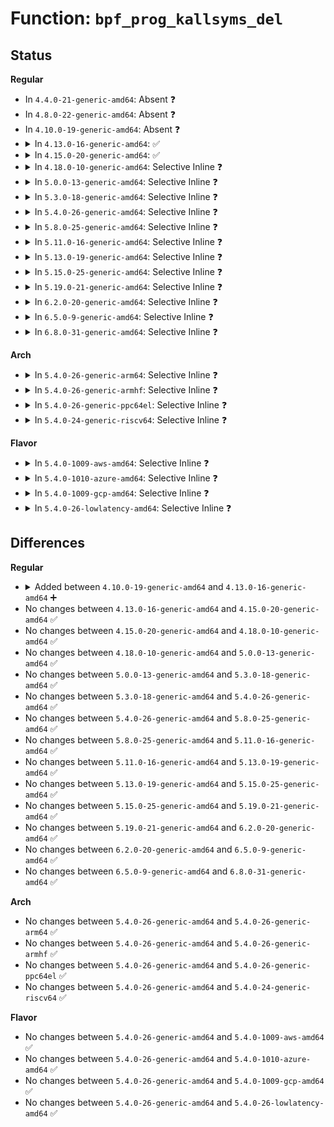 # Function: <code>bpf_prog_kallsyms_del</code>

## Status
<b>Regular</b>
<ul>
<li>
In <code>4.4.0-21-generic-amd64</code>: Absent ❓
</li>
<li>
In <code>4.8.0-22-generic-amd64</code>: Absent ❓
</li>
<li>
In <code>4.10.0-19-generic-amd64</code>: Absent ❓
</li>
<li>
<details>
<summary>In <code>4.13.0-16-generic-amd64</code>: ✅</summary>

```c
void bpf_prog_kallsyms_del(struct bpf_prog * fp)
```

```json
{
  "name": "bpf_prog_kallsyms_del",
  "collision_type": "Unique Global",
  "inline_type": "No",
  "funcs": [
    {
      "addr": 18446744071580480128,
      "name": "bpf_prog_kallsyms_del",
      "external": true,
      "loc": "kernel/bpf/core.c:404",
      "file": "kernel/bpf/core.c",
      "inline": "seen, unknown",
      "caller_inline": [],
      "caller_func": []
    }
  ],
  "symbols": [
    {
      "addr": 18446744071580480128,
      "name": "bpf_prog_kallsyms_del",
      "section": ".text",
      "bind": "STB_GLOBAL",
      "size": 157
    }
  ]
}
```
</details>
</li>
<li>
<details>
<summary>In <code>4.15.0-20-generic-amd64</code>: ✅</summary>

```c
void bpf_prog_kallsyms_del(struct bpf_prog * fp)
```

```json
{
  "name": "bpf_prog_kallsyms_del",
  "collision_type": "Unique Global",
  "inline_type": "No",
  "funcs": [
    {
      "addr": 18446744071580538608,
      "name": "bpf_prog_kallsyms_del",
      "external": true,
      "loc": "kernel/bpf/core.c:413",
      "file": "kernel/bpf/core.c",
      "inline": "seen, unknown",
      "caller_inline": [],
      "caller_func": []
    }
  ],
  "symbols": [
    {
      "addr": 18446744071580538608,
      "name": "bpf_prog_kallsyms_del",
      "section": ".text",
      "bind": "STB_GLOBAL",
      "size": 157
    }
  ]
}
```
</details>
</li>
<li>
<details>
<summary>In <code>4.18.0-10-generic-amd64</code>: Selective Inline ❓</summary>

```c
void bpf_prog_kallsyms_del(struct bpf_prog * fp)
```

```json
{
  "name": "bpf_prog_kallsyms_del",
  "collision_type": "Unique Global",
  "inline_type": "Selective",
  "funcs": [
    {
      "addr": 18446744071580622384,
      "name": "bpf_prog_kallsyms_del",
      "external": true,
      "loc": "kernel/bpf/core.c:492",
      "file": "kernel/bpf/core.c",
      "inline": "not declared, inlined",
      "caller_inline": [],
      "caller_func": [
        "kernel/bpf/core.c:bpf_prog_kallsyms_del_all",
        "kernel/bpf/core.c:bpf_prog_kallsyms_del_subprogs"
      ]
    }
  ],
  "symbols": [
    {
      "addr": 18446744071580622384,
      "name": "bpf_prog_kallsyms_del",
      "section": ".text",
      "bind": "STB_GLOBAL",
      "size": 151
    }
  ]
}
```
</details>
</li>
<li>
<details>
<summary>In <code>5.0.0-13-generic-amd64</code>: Selective Inline ❓</summary>

```c
void bpf_prog_kallsyms_del(struct bpf_prog * fp)
```

```json
{
  "name": "bpf_prog_kallsyms_del",
  "collision_type": "Unique Global",
  "inline_type": "Selective",
  "funcs": [
    {
      "addr": 18446744071580681952,
      "name": "bpf_prog_kallsyms_del",
      "external": true,
      "loc": "kernel/bpf/core.c:615",
      "file": "kernel/bpf/core.c",
      "inline": "not declared, inlined",
      "caller_inline": [],
      "caller_func": [
        "kernel/bpf/core.c:bpf_prog_kallsyms_del_all",
        "kernel/bpf/core.c:bpf_prog_kallsyms_del_subprogs"
      ]
    }
  ],
  "symbols": [
    {
      "addr": 18446744071580681952,
      "name": "bpf_prog_kallsyms_del",
      "section": ".text",
      "bind": "STB_GLOBAL",
      "size": 151
    }
  ]
}
```
</details>
</li>
<li>
<details>
<summary>In <code>5.3.0-18-generic-amd64</code>: Selective Inline ❓</summary>

```c
void bpf_prog_kallsyms_del(struct bpf_prog * fp)
```

```json
{
  "name": "bpf_prog_kallsyms_del",
  "collision_type": "Unique Global",
  "inline_type": "Selective",
  "funcs": [
    {
      "addr": 18446744071580750368,
      "name": "bpf_prog_kallsyms_del",
      "external": true,
      "loc": "kernel/bpf/core.c:657",
      "file": "kernel/bpf/core.c",
      "inline": "not declared, inlined",
      "caller_inline": [],
      "caller_func": [
        "kernel/bpf/core.c:bpf_prog_kallsyms_del_all",
        "kernel/bpf/core.c:bpf_prog_kallsyms_del_subprogs"
      ]
    }
  ],
  "symbols": [
    {
      "addr": 18446744071580750368,
      "name": "bpf_prog_kallsyms_del",
      "section": ".text",
      "bind": "STB_GLOBAL",
      "size": 150
    }
  ]
}
```
</details>
</li>
<li>
<details>
<summary>In <code>5.4.0-26-generic-amd64</code>: Selective Inline ❓</summary>

```c
void bpf_prog_kallsyms_del(struct bpf_prog * fp)
```

```json
{
  "name": "bpf_prog_kallsyms_del",
  "collision_type": "Unique Global",
  "inline_type": "Selective",
  "funcs": [
    {
      "addr": 18446744071580800944,
      "name": "bpf_prog_kallsyms_del",
      "external": true,
      "loc": "kernel/bpf/core.c:657",
      "file": "kernel/bpf/core.c",
      "inline": "not declared, inlined",
      "caller_inline": [],
      "caller_func": [
        "kernel/bpf/core.c:bpf_prog_kallsyms_del_all",
        "kernel/bpf/core.c:bpf_prog_kallsyms_del_all"
      ]
    }
  ],
  "symbols": [
    {
      "addr": 18446744071580800944,
      "name": "bpf_prog_kallsyms_del",
      "section": ".text",
      "bind": "STB_GLOBAL",
      "size": 150
    }
  ]
}
```
</details>
</li>
<li>
<details>
<summary>In <code>5.8.0-25-generic-amd64</code>: Selective Inline ❓</summary>

```c
void bpf_prog_kallsyms_del(struct bpf_prog * fp)
```

```json
{
  "name": "bpf_prog_kallsyms_del",
  "collision_type": "Unique Global",
  "inline_type": "Selective",
  "funcs": [
    {
      "addr": 18446744071580918103,
      "name": "bpf_prog_kallsyms_del",
      "external": true,
      "loc": "kernel/bpf/core.c:659",
      "file": "kernel/bpf/core.c",
      "inline": "not declared, inlined",
      "caller_inline": [
        "kernel/bpf/core.c:bpf_prog_kallsyms_del_all",
        "kernel/bpf/core.c:bpf_prog_kallsyms_del_all"
      ],
      "caller_func": []
    }
  ],
  "symbols": [
    {
      "addr": 18446744071580918352,
      "name": "bpf_prog_kallsyms_del",
      "section": ".text",
      "bind": "STB_GLOBAL",
      "size": 41
    }
  ]
}
```
</details>
</li>
<li>
<details>
<summary>In <code>5.11.0-16-generic-amd64</code>: Selective Inline ❓</summary>

```c
void bpf_prog_kallsyms_del(struct bpf_prog * fp)
```

```json
{
  "name": "bpf_prog_kallsyms_del",
  "collision_type": "Unique Global",
  "inline_type": "Selective",
  "funcs": [
    {
      "addr": 18446744071580914058,
      "name": "bpf_prog_kallsyms_del",
      "external": true,
      "loc": "kernel/bpf/core.c:655",
      "file": "kernel/bpf/core.c",
      "inline": "not declared, inlined",
      "caller_inline": [
        "kernel/bpf/core.c:bpf_prog_kallsyms_del_all",
        "kernel/bpf/core.c:bpf_prog_kallsyms_del_all"
      ],
      "caller_func": []
    }
  ],
  "symbols": [
    {
      "addr": 18446744071580914304,
      "name": "bpf_prog_kallsyms_del",
      "section": ".text",
      "bind": "STB_GLOBAL",
      "size": 41
    }
  ]
}
```
</details>
</li>
<li>
<details>
<summary>In <code>5.13.0-19-generic-amd64</code>: Selective Inline ❓</summary>

```c
void bpf_prog_kallsyms_del(struct bpf_prog * fp)
```

```json
{
  "name": "bpf_prog_kallsyms_del",
  "collision_type": "Unique Global",
  "inline_type": "Selective",
  "funcs": [
    {
      "addr": 18446744071580917610,
      "name": "bpf_prog_kallsyms_del",
      "external": true,
      "loc": "kernel/bpf/core.c:661",
      "file": "kernel/bpf/core.c",
      "inline": "not declared, inlined",
      "caller_inline": [
        "kernel/bpf/core.c:bpf_prog_kallsyms_del_all",
        "kernel/bpf/core.c:bpf_prog_kallsyms_del_all"
      ],
      "caller_func": []
    }
  ],
  "symbols": [
    {
      "addr": 18446744071580918032,
      "name": "bpf_prog_kallsyms_del",
      "section": ".text",
      "bind": "STB_GLOBAL",
      "size": 41
    }
  ]
}
```
</details>
</li>
<li>
<details>
<summary>In <code>5.15.0-25-generic-amd64</code>: Selective Inline ❓</summary>

```c
void bpf_prog_kallsyms_del(struct bpf_prog * fp)
```

```json
{
  "name": "bpf_prog_kallsyms_del",
  "collision_type": "Unique Global",
  "inline_type": "Selective",
  "funcs": [
    {
      "addr": 18446744071581120058,
      "name": "bpf_prog_kallsyms_del",
      "external": true,
      "loc": "kernel/bpf/core.c:662",
      "file": "kernel/bpf/core.c",
      "inline": "not declared, inlined",
      "caller_inline": [
        "kernel/bpf/core.c:bpf_prog_kallsyms_del_all",
        "kernel/bpf/core.c:bpf_prog_kallsyms_del_all"
      ],
      "caller_func": []
    }
  ],
  "symbols": [
    {
      "addr": 18446744071581120480,
      "name": "bpf_prog_kallsyms_del",
      "section": ".text",
      "bind": "STB_GLOBAL",
      "size": 41
    }
  ]
}
```
</details>
</li>
<li>
<details>
<summary>In <code>5.19.0-21-generic-amd64</code>: Selective Inline ❓</summary>

```c
void bpf_prog_kallsyms_del(struct bpf_prog * fp)
```

```json
{
  "name": "bpf_prog_kallsyms_del",
  "collision_type": "Unique Global",
  "inline_type": "Selective",
  "funcs": [
    {
      "addr": 18446744071581388970,
      "name": "bpf_prog_kallsyms_del",
      "external": true,
      "loc": "kernel/bpf/core.c:665",
      "file": "kernel/bpf/core.c",
      "inline": "not declared, inlined",
      "caller_inline": [
        "kernel/bpf/core.c:bpf_prog_kallsyms_del_all",
        "kernel/bpf/core.c:bpf_prog_kallsyms_del_all",
        "kernel/bpf/core.c:bpf_prog_kallsyms_del_all",
        "kernel/bpf/core.c:bpf_prog_kallsyms_del_all"
      ],
      "caller_func": []
    }
  ],
  "symbols": [
    {
      "addr": 18446744071581389424,
      "name": "bpf_prog_kallsyms_del",
      "section": ".text",
      "bind": "STB_GLOBAL",
      "size": 57
    }
  ]
}
```
</details>
</li>
<li>
<details>
<summary>In <code>6.2.0-20-generic-amd64</code>: Selective Inline ❓</summary>

```c
void bpf_prog_kallsyms_del(struct bpf_prog * fp)
```

```json
{
  "name": "bpf_prog_kallsyms_del",
  "collision_type": "Unique Global",
  "inline_type": "Selective",
  "funcs": [
    {
      "addr": 18446744071581737466,
      "name": "bpf_prog_kallsyms_del",
      "external": true,
      "loc": "kernel/bpf/core.c:673",
      "file": "kernel/bpf/core.c",
      "inline": "not declared, inlined",
      "caller_inline": [
        "kernel/bpf/core.c:bpf_prog_kallsyms_del_all",
        "kernel/bpf/core.c:bpf_prog_kallsyms_del_all",
        "kernel/bpf/core.c:bpf_prog_kallsyms_del_all",
        "kernel/bpf/core.c:bpf_prog_kallsyms_del_all"
      ],
      "caller_func": []
    }
  ],
  "symbols": [
    {
      "addr": 18446744071581737952,
      "name": "bpf_prog_kallsyms_del",
      "section": ".text",
      "bind": "STB_GLOBAL",
      "size": 57
    }
  ]
}
```
</details>
</li>
<li>
<details>
<summary>In <code>6.5.0-9-generic-amd64</code>: Selective Inline ❓</summary>

```c
void bpf_prog_kallsyms_del(struct bpf_prog * fp)
```

```json
{
  "name": "bpf_prog_kallsyms_del",
  "collision_type": "Unique Global",
  "inline_type": "Selective",
  "funcs": [
    {
      "addr": 18446744071581896890,
      "name": "bpf_prog_kallsyms_del",
      "external": true,
      "loc": "kernel/bpf/core.c:674",
      "file": "kernel/bpf/core.c",
      "inline": "not declared, inlined",
      "caller_inline": [
        "kernel/bpf/core.c:bpf_prog_kallsyms_del_all",
        "kernel/bpf/core.c:bpf_prog_kallsyms_del_all",
        "kernel/bpf/core.c:bpf_prog_kallsyms_del_all",
        "kernel/bpf/core.c:bpf_prog_kallsyms_del_all"
      ],
      "caller_func": []
    }
  ],
  "symbols": [
    {
      "addr": 18446744071581897376,
      "name": "bpf_prog_kallsyms_del",
      "section": ".text",
      "bind": "STB_GLOBAL",
      "size": 57
    }
  ]
}
```
</details>
</li>
<li>
<details>
<summary>In <code>6.8.0-31-generic-amd64</code>: Selective Inline ❓</summary>

```c
void bpf_prog_kallsyms_del(struct bpf_prog * fp)
```

```json
{
  "name": "bpf_prog_kallsyms_del",
  "collision_type": "Unique Global",
  "inline_type": "Selective",
  "funcs": [
    {
      "addr": 18446744071582020650,
      "name": "bpf_prog_kallsyms_del",
      "external": true,
      "loc": "kernel/bpf/core.c:712",
      "file": "kernel/bpf/core.c",
      "inline": "not declared, inlined",
      "caller_inline": [
        "kernel/bpf/core.c:bpf_prog_kallsyms_del_all",
        "kernel/bpf/core.c:bpf_prog_kallsyms_del_all",
        "kernel/bpf/core.c:bpf_prog_kallsyms_del_all",
        "kernel/bpf/core.c:bpf_prog_kallsyms_del_all"
      ],
      "caller_func": []
    }
  ],
  "symbols": [
    {
      "addr": 18446744071582021152,
      "name": "bpf_prog_kallsyms_del",
      "section": ".text",
      "bind": "STB_GLOBAL",
      "size": 57
    }
  ]
}
```
</details>
</li>
</ul>
<b>Arch</b>
<ul>
<li>
<details>
<summary>In <code>5.4.0-26-generic-arm64</code>: Selective Inline ❓</summary>

```c
void bpf_prog_kallsyms_del(struct bpf_prog * fp)
```

```json
{
  "name": "bpf_prog_kallsyms_del",
  "collision_type": "Unique Global",
  "inline_type": "Selective",
  "funcs": [
    {
      "addr": 18446603336492114920,
      "name": "bpf_prog_kallsyms_del",
      "external": true,
      "loc": "kernel/bpf/core.c:657",
      "file": "kernel/bpf/core.c",
      "inline": "not declared, inlined",
      "caller_inline": [],
      "caller_func": [
        "kernel/bpf/core.c:bpf_prog_kallsyms_del_all",
        "kernel/bpf/core.c:bpf_prog_kallsyms_del_all"
      ]
    }
  ],
  "symbols": [
    {
      "addr": 18446603336492114920,
      "name": "bpf_prog_kallsyms_del",
      "section": ".text",
      "bind": "STB_GLOBAL",
      "size": 308
    }
  ]
}
```
</details>
</li>
<li>
<details>
<summary>In <code>5.4.0-26-generic-armhf</code>: Selective Inline ❓</summary>

```c
void bpf_prog_kallsyms_del(struct bpf_prog * fp)
```

```json
{
  "name": "bpf_prog_kallsyms_del",
  "collision_type": "Unique Global",
  "inline_type": "Selective",
  "funcs": [
    {
      "addr": 3226016636,
      "name": "bpf_prog_kallsyms_del",
      "external": true,
      "loc": "kernel/bpf/core.c:657",
      "file": "kernel/bpf/core.c",
      "inline": "not declared, inlined",
      "caller_inline": [],
      "caller_func": [
        "kernel/bpf/core.c:bpf_prog_kallsyms_del_all",
        "kernel/bpf/core.c:bpf_prog_kallsyms_del_all"
      ]
    }
  ],
  "symbols": [
    {
      "addr": 3226016636,
      "name": "bpf_prog_kallsyms_del",
      "section": ".text",
      "bind": "STB_GLOBAL",
      "size": 188
    }
  ]
}
```
</details>
</li>
<li>
<details>
<summary>In <code>5.4.0-26-generic-ppc64el</code>: Selective Inline ❓</summary>

```c
void bpf_prog_kallsyms_del(struct bpf_prog * fp)
```

```json
{
  "name": "bpf_prog_kallsyms_del",
  "collision_type": "Unique Global",
  "inline_type": "Selective",
  "funcs": [
    {
      "addr": 13835058055285322048,
      "name": "bpf_prog_kallsyms_del",
      "external": true,
      "loc": "kernel/bpf/core.c:657",
      "file": "kernel/bpf/core.c",
      "inline": "not declared, inlined",
      "caller_inline": [],
      "caller_func": [
        "kernel/bpf/core.c:bpf_prog_kallsyms_del_all",
        "kernel/bpf/core.c:bpf_prog_kallsyms_del_all"
      ]
    }
  ],
  "symbols": [
    {
      "addr": 13835058055285322048,
      "name": "bpf_prog_kallsyms_del",
      "section": ".text",
      "bind": "STB_GLOBAL",
      "size": 284
    }
  ]
}
```
</details>
</li>
<li>
<details>
<summary>In <code>5.4.0-24-generic-riscv64</code>: Selective Inline ❓</summary>

```c
void bpf_prog_kallsyms_del(struct bpf_prog * fp)
```

```json
{
  "name": "bpf_prog_kallsyms_del",
  "collision_type": "Unique Global",
  "inline_type": "Selective",
  "funcs": [
    {
      "addr": 18446743936272287792,
      "name": "bpf_prog_kallsyms_del",
      "external": true,
      "loc": "kernel/bpf/core.c:657",
      "file": "kernel/bpf/core.c",
      "inline": "not declared, inlined",
      "caller_inline": [],
      "caller_func": [
        "kernel/bpf/core.c:bpf_prog_kallsyms_del_all",
        "kernel/bpf/core.c:bpf_prog_kallsyms_del_all"
      ]
    }
  ],
  "symbols": [
    {
      "addr": 18446743936272287792,
      "name": "bpf_prog_kallsyms_del",
      "section": ".text",
      "bind": "STB_GLOBAL",
      "size": 190
    }
  ]
}
```
</details>
</li>
</ul>
<b>Flavor</b>
<ul>
<li>
<details>
<summary>In <code>5.4.0-1009-aws-amd64</code>: Selective Inline ❓</summary>

```c
void bpf_prog_kallsyms_del(struct bpf_prog * fp)
```

```json
{
  "name": "bpf_prog_kallsyms_del",
  "collision_type": "Unique Global",
  "inline_type": "Selective",
  "funcs": [
    {
      "addr": 18446744071580769744,
      "name": "bpf_prog_kallsyms_del",
      "external": true,
      "loc": "kernel/bpf/core.c:657",
      "file": "kernel/bpf/core.c",
      "inline": "not declared, inlined",
      "caller_inline": [],
      "caller_func": [
        "kernel/bpf/core.c:bpf_prog_kallsyms_del_all",
        "kernel/bpf/core.c:bpf_prog_kallsyms_del_all"
      ]
    }
  ],
  "symbols": [
    {
      "addr": 18446744071580769744,
      "name": "bpf_prog_kallsyms_del",
      "section": ".text",
      "bind": "STB_GLOBAL",
      "size": 150
    }
  ]
}
```
</details>
</li>
<li>
<details>
<summary>In <code>5.4.0-1010-azure-amd64</code>: Selective Inline ❓</summary>

```c
void bpf_prog_kallsyms_del(struct bpf_prog * fp)
```

```json
{
  "name": "bpf_prog_kallsyms_del",
  "collision_type": "Unique Global",
  "inline_type": "Selective",
  "funcs": [
    {
      "addr": 18446744071580715920,
      "name": "bpf_prog_kallsyms_del",
      "external": true,
      "loc": "kernel/bpf/core.c:657",
      "file": "kernel/bpf/core.c",
      "inline": "not declared, inlined",
      "caller_inline": [],
      "caller_func": [
        "kernel/bpf/core.c:bpf_prog_kallsyms_del_all",
        "kernel/bpf/core.c:bpf_prog_kallsyms_del_all"
      ]
    }
  ],
  "symbols": [
    {
      "addr": 18446744071580715920,
      "name": "bpf_prog_kallsyms_del",
      "section": ".text",
      "bind": "STB_GLOBAL",
      "size": 150
    }
  ]
}
```
</details>
</li>
<li>
<details>
<summary>In <code>5.4.0-1009-gcp-amd64</code>: Selective Inline ❓</summary>

```c
void bpf_prog_kallsyms_del(struct bpf_prog * fp)
```

```json
{
  "name": "bpf_prog_kallsyms_del",
  "collision_type": "Unique Global",
  "inline_type": "Selective",
  "funcs": [
    {
      "addr": 18446744071580760992,
      "name": "bpf_prog_kallsyms_del",
      "external": true,
      "loc": "kernel/bpf/core.c:657",
      "file": "kernel/bpf/core.c",
      "inline": "not declared, inlined",
      "caller_inline": [],
      "caller_func": [
        "kernel/bpf/core.c:bpf_prog_kallsyms_del_all",
        "kernel/bpf/core.c:bpf_prog_kallsyms_del_all"
      ]
    }
  ],
  "symbols": [
    {
      "addr": 18446744071580760992,
      "name": "bpf_prog_kallsyms_del",
      "section": ".text",
      "bind": "STB_GLOBAL",
      "size": 150
    }
  ]
}
```
</details>
</li>
<li>
<details>
<summary>In <code>5.4.0-26-lowlatency-amd64</code>: Selective Inline ❓</summary>

```c
void bpf_prog_kallsyms_del(struct bpf_prog * fp)
```

```json
{
  "name": "bpf_prog_kallsyms_del",
  "collision_type": "Unique Global",
  "inline_type": "Selective",
  "funcs": [
    {
      "addr": 18446744071580819088,
      "name": "bpf_prog_kallsyms_del",
      "external": true,
      "loc": "kernel/bpf/core.c:657",
      "file": "kernel/bpf/core.c",
      "inline": "not declared, inlined",
      "caller_inline": [],
      "caller_func": [
        "kernel/bpf/core.c:bpf_prog_kallsyms_del_all",
        "kernel/bpf/core.c:bpf_prog_kallsyms_del_all"
      ]
    }
  ],
  "symbols": [
    {
      "addr": 18446744071580819088,
      "name": "bpf_prog_kallsyms_del",
      "section": ".text",
      "bind": "STB_GLOBAL",
      "size": 150
    }
  ]
}
```
</details>
</li>
</ul>

## Differences
<b>Regular</b>
<ul>
<li>
<details>
<summary>Added between <code>4.10.0-19-generic-amd64</code> and <code>4.13.0-16-generic-amd64</code> ➕</summary>

```c
void bpf_prog_kallsyms_del(struct bpf_prog * fp)
```
</details>
</li>
<li>
No changes between <code>4.13.0-16-generic-amd64</code> and <code>4.15.0-20-generic-amd64</code> ✅
</li>
<li>
No changes between <code>4.15.0-20-generic-amd64</code> and <code>4.18.0-10-generic-amd64</code> ✅
</li>
<li>
No changes between <code>4.18.0-10-generic-amd64</code> and <code>5.0.0-13-generic-amd64</code> ✅
</li>
<li>
No changes between <code>5.0.0-13-generic-amd64</code> and <code>5.3.0-18-generic-amd64</code> ✅
</li>
<li>
No changes between <code>5.3.0-18-generic-amd64</code> and <code>5.4.0-26-generic-amd64</code> ✅
</li>
<li>
No changes between <code>5.4.0-26-generic-amd64</code> and <code>5.8.0-25-generic-amd64</code> ✅
</li>
<li>
No changes between <code>5.8.0-25-generic-amd64</code> and <code>5.11.0-16-generic-amd64</code> ✅
</li>
<li>
No changes between <code>5.11.0-16-generic-amd64</code> and <code>5.13.0-19-generic-amd64</code> ✅
</li>
<li>
No changes between <code>5.13.0-19-generic-amd64</code> and <code>5.15.0-25-generic-amd64</code> ✅
</li>
<li>
No changes between <code>5.15.0-25-generic-amd64</code> and <code>5.19.0-21-generic-amd64</code> ✅
</li>
<li>
No changes between <code>5.19.0-21-generic-amd64</code> and <code>6.2.0-20-generic-amd64</code> ✅
</li>
<li>
No changes between <code>6.2.0-20-generic-amd64</code> and <code>6.5.0-9-generic-amd64</code> ✅
</li>
<li>
No changes between <code>6.5.0-9-generic-amd64</code> and <code>6.8.0-31-generic-amd64</code> ✅
</li>
</ul>
<b>Arch</b>
<ul>
<li>
No changes between <code>5.4.0-26-generic-amd64</code> and <code>5.4.0-26-generic-arm64</code> ✅
</li>
<li>
No changes between <code>5.4.0-26-generic-amd64</code> and <code>5.4.0-26-generic-armhf</code> ✅
</li>
<li>
No changes between <code>5.4.0-26-generic-amd64</code> and <code>5.4.0-26-generic-ppc64el</code> ✅
</li>
<li>
No changes between <code>5.4.0-26-generic-amd64</code> and <code>5.4.0-24-generic-riscv64</code> ✅
</li>
</ul>
<b>Flavor</b>
<ul>
<li>
No changes between <code>5.4.0-26-generic-amd64</code> and <code>5.4.0-1009-aws-amd64</code> ✅
</li>
<li>
No changes between <code>5.4.0-26-generic-amd64</code> and <code>5.4.0-1010-azure-amd64</code> ✅
</li>
<li>
No changes between <code>5.4.0-26-generic-amd64</code> and <code>5.4.0-1009-gcp-amd64</code> ✅
</li>
<li>
No changes between <code>5.4.0-26-generic-amd64</code> and <code>5.4.0-26-lowlatency-amd64</code> ✅
</li>
</ul>

